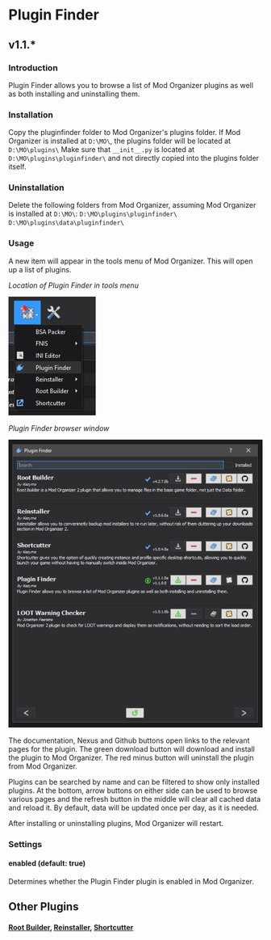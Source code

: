 # Plugin Finder
## v1.1.*

### Introduction
Plugin Finder allows you to browse a list of Mod Organizer plugins as well as both installing and uninstalling them.

### Installation
Copy the pluginfinder folder to Mod Organizer's plugins folder. If Mod Organizer is installed at `D:\MO\`, the plugins folder will be located at `D:\MO\plugins\`
Make sure that `__init__.py` is located at `D:\MO\plugins\pluginfinder\` and not directly copied into the plugins folder itself.

### Uninstallation
Delete the following folders from Mod Organizer, assuming Mod Organizer is installed at `D:\MO\`:
`D:\MO\plugins\pluginfinder\`
`D:\MO\plugins\data\pluginfinder\`

### Usage
A new item will appear in the tools menu of Mod Organizer. This will open up a list of plugins.

*Location of Plugin Finder in tools menu*

![Location of Plugin Finder in tools menu](pluginfinder_tools_menu.png "Location of Plugin Finder in tools menu")

*Plugin Finder browser window*

![Plugin Finder browser window](pluginfinder_browser.png "Plugin Finder browser window")

The documentation, Nexus and Github buttons open links to the relevant pages for the plugin. 
The green download button will download and install the plugin to Mod Organizer.
The red minus button will uninstall the plugin from Mod Organizer.

Plugins can be searched by name and can be filtered to show only installed plugins.
At the bottom, arrow buttons on either side can be used to browse various pages and the refresh button in the middle will clear all cached data and reload it. 
By default, data will be updated once per day, as it is needed.

After installing or uninstalling plugins, Mod Organizer will restart.

### Settings

#### enabled (default: true)
Determines whether the Plugin Finder plugin is enabled in Mod Organizer.

## Other Plugins
#### [Root Builder](https://www.nexusmods.com/skyrimspecialedition/mods/31720), [Reinstaller](https://www.nexusmods.com/skyrimspecialedition/mods/59292), [Shortcutter](https://www.nexusmods.com/skyrimspecialedition/mods/59827)
